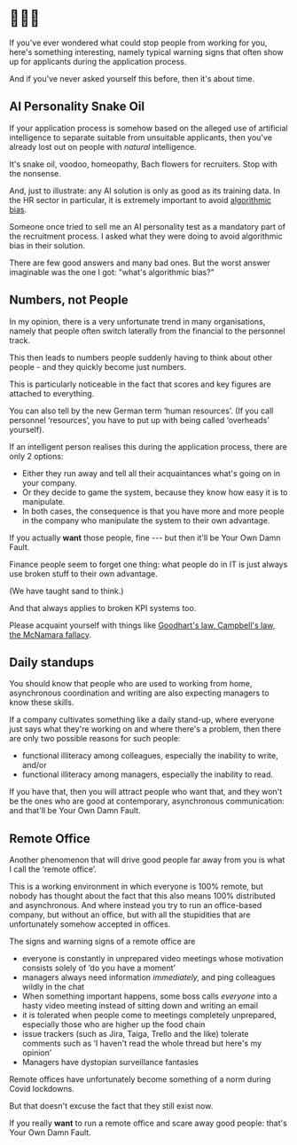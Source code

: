 # 🚩🚩🚩

<!-- Note -->
If you've ever wondered what could stop people from working for you, here's something interesting, namely typical warning signs that often show up for applicants during the application process.

And if you've never asked yourself this before, then it's about time.


## AI Personality Snake Oil

<!-- Note -->
If your application process is somehow based on the alleged use of artificial intelligence to separate suitable from unsuitable applicants, then you've already lost out on people with *natural* intelligence.

It's snake oil, voodoo, homeopathy, Bach flowers for recruiters.
Stop with the nonsense.

And, just to illustrate: any AI solution is only as good as its training data.
In the HR sector in particular, it is extremely important to avoid [algorithmic bias](https://en.wikipedia.org/wiki/Algorithmic_bias).

Someone once tried to sell me an AI personality test as a mandatory part of the recruitment process.
I asked what they were doing to avoid algorithmic bias in their solution.

There are few good answers and many bad ones.
But the worst answer imaginable was the one I got: "what's algorithmic bias?"


## Numbers, not People

<!-- Note -->
In my opinion, there is a very unfortunate trend in many organisations, namely that people often switch laterally from the financial to the personnel track.

This then leads to numbers people suddenly having to think about other people - and they quickly become just numbers.

This is particularly noticeable in the fact that scores and key figures are attached to everything.

You can also tell by the new German term ‘human resources’. 
(If you call personnel ‘resources’, you have to put up with being called ‘overheads’ yourself).

If an intelligent person realises this during the application process, there are only 2 options:

* Either they run away and tell all their acquaintances what's going on in your company.
* Or they decide to game the system, because they know how easy it is to manipulate.
* In both cases, the consequence is that you have more and more people in the company who manipulate the system to their own advantage.

If you actually **want** those people, fine --- but then it'll be Your Own Damn Fault.

Finance people seem to forget one thing: what people do in IT is just always use broken stuff to their own advantage.

(We have taught sand to think.)

And that always applies to broken KPI systems too.

Please acquaint yourself with things like [Goodhart's law, Campbell's law, the McNamara fallacy](https://xahteiwi.eu/blog/2021/11/14/meaningless-metrics-treacherous-targets/).


## Daily standups

<!-- Note -->
You should know that people who are used to working from home, asynchronous coordination and writing are also expecting managers to know these skills.

If a company cultivates something like a daily stand-up, where everyone just says what they're working on and where there's a problem, then there are only two possible reasons for such people: 

* functional illiteracy among colleagues, especially the inability to write, and/or
* functional illiteracy among managers, especially the inability to read.

If you have that, then you will attract people who want that, and they won't be the ones who are good at contemporary, asynchronous communication: and that'll be Your Own Damn Fault.


## Remote Office

<!-- Note -->
Another phenomenon that will drive good people far away from you is what I call the ‘remote office’.

This is a working environment in which everyone is 100% remote, but nobody has thought about the fact that this also means 100% distributed and asynchronous.
And where instead you try to run an office-based company, but without an office, but with all the stupidities that are unfortunately somehow accepted in offices.

The signs and warning signs of a remote office are

* everyone is constantly in unprepared video meetings whose motivation consists solely of ‘do you have a moment’
* managers always need information *immediately,* and ping colleagues wildly in the chat
* When something important happens, some boss calls *everyone* into a hasty video meeting instead of sitting down and writing an email
* it is tolerated when people come to meetings completely unprepared, especially those who are higher up the food chain
* issue trackers (such as Jira, Taiga, Trello and the like) tolerate comments such as ‘I haven't read the whole thread but here's my opinion’
* Managers have dystopian surveillance fantasies

Remote offices have unfortunately become something of a norm during Covid lockdowns.

But that doesn't excuse the fact that they still exist now.

If you really **want** to run a remote office and scare away good people: that's Your Own Damn Fault.
